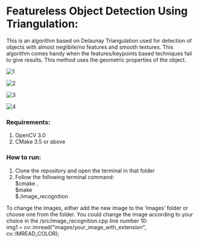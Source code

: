 ﻿# Featureless Object Detection Using Triangulation:

This is an algorithm based on Delaunay Triangulation used for detection of objects with almost neglibile/no features and smooth textures. This algorithm comes handy when the features/keypoints based techniques fail to give results. This method uses the geometric properties of the object.

![1](https://user-images.githubusercontent.com/11211895/51793813-a9d9a400-2194-11e9-8975-92a89c704051.png)

![2](https://user-images.githubusercontent.com/11211895/51793815-b3fba280-2194-11e9-9847-ed7f11522a27.png)

![3](https://user-images.githubusercontent.com/11211895/51793816-bfe76480-2194-11e9-8a1c-f222d16f31e9.png)

![4](https://user-images.githubusercontent.com/11211895/51793821-c7a70900-2194-11e9-9fed-30f983ea9cf0.png)


### Requirements:
1. OpenCV 3.0
2. CMake 3.5 or above

### How to run:
1. Clone the repository and open the terminal in that folder
2. Follow the following terminal command:  
	$cmake .  
	$make  
	$./image_recognition

To change the images, either add the new image to the ‘images’ folder or choose one from the folder.
You could change the image according to your choice in the /src/image_recognition.cpp line number 10:  
img1 = cv::imread("images/your_image_with_extension", cv::IMREAD_COLOR);

